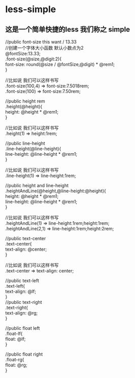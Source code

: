 # less-simple
## 这是一个简单快捷的less 我们称之 simple

//public font-size this want / 13.33<br />
//创建一个字体大小函数 默认小数点为2<br />
@fontSize:13.33;<br />
.font-size(@size,@digit:2){<br />
	font-size: round(@size / @fontSize,@digit) * @rem1;<br />
}<br />

//比如说 我们可以这样书写<br />
.font-size(100,4) => font-size:7.5018rem;<br />
.font-size(100) => font-size:7.50rem;<br />


//public height rem<br />
.height(@height){<br />
	height: @height * @rem1;<br />
}<br />

//比如说 我们可以这样书写<br />
.height(1) => height:1rem;<br />

//public line-height<br />
.line-height(@line-height){<br />
	line-height: @line-height * @rem1;<br />
}<br />

//比如说 我们可以这样书写<br />
.line-height(1) => line-height:1rem;<br />

//public height and line-height <br />
.heightAndLine(@height,@line-height:@height){<br />
	height: @height * @rem1;<br />
	line-height: @line-height * @rem1;<br />
}<br />

//比如说 我们可以这样书写<br />
.heightAndLine(1) => line-height:1rem;height:1rem;<br />
.heightAndLine(2,1) => line-height:1rem;height:2rem;<br />

//public text-center<br />
.text-center{<br />
	text-align: @center;<br />
}<br />

//比如说 我们可以这样书写<br />
.text-center => text-align: center;<br />


//public text-left<br />
.text-left{<br />
	text-align: @lf;<br />
}<br />
//public text-right<br />
.text-right{<br />
	text-align: @rg;<br />
}<br />

//public float left<br />
.float-lf{<br />
	float: @lf;<br />
}<br />

//public float right<br />
.float-rg{<br />
	float: @rg;<br />
}<br />
